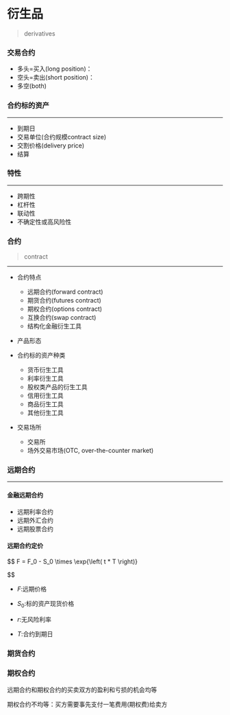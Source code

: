 # 衍生品
> derivatives

### 交易合约
- 多头=买入(long position)：
- 空头=卖出(short position)：
- 多空(both)

### 合约标的资产
---
- 到期日
- 交易单位(合约规模contract size)
- 交割价格(delivery price)
- 结算

### 特性
---
- 跨期性
- 杠杆性
- 联动性
- 不确定性或高风险性


### 合约
> contract
---
- 合约特点
    - 远期合约(forward contract)
    - 期货合约(futures contract)
    - 期权合约(options contract)
    - 互换合约(swap contract)
    - 结构化金融衍生工具

- 产品形态

- 合约标的资产种类
    - 货币衍生工具
    - 利率衍生工具
    - 股权类产品的衍生工具
    - 信用衍生工具
    - 商品衍生工具
    - 其他衍生工具
- 交易场所
    - 交易所
    - 场外交易市场(OTC, over-the-counter market)


### 远期合约
---

#### 金融远期合约
- 远期利率合约
- 远期外汇合约
- 远期股票合约

#### 远期合约定价
$$
F = F_0 - S_0 \times \exp{\left( t * T \right)}

$$
- $F$:远期价格
- $S_0$:标的资产现货价格

- $r$:无风险利率
- $T$:合约到期日

### 期货合约



### 期权合约

远期合约和期权合约的买卖双方的盈利和亏损的机会均等

期权合约不均等：买方需要事先支付一笔费用(期权费)给卖方
